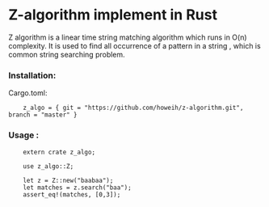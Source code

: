 Z-algorithm implement in Rust
=================

Z algorithm is a linear time string matching algorithm which runs in O(n) complexity. It is used to find all occurrence of a pattern in a string , which is common string searching problem.

### Installation:
Cargo.toml:
```
    z_algo = { git = "https://github.com/howeih/z-algorithm.git", branch = "master" }
```

### Usage :
```
    extern crate z_algo;

    use z_algo::Z;

    let z = Z::new("baabaa");
    let matches = z.search("baa");
    assert_eq!(matches, [0,3]);
```
